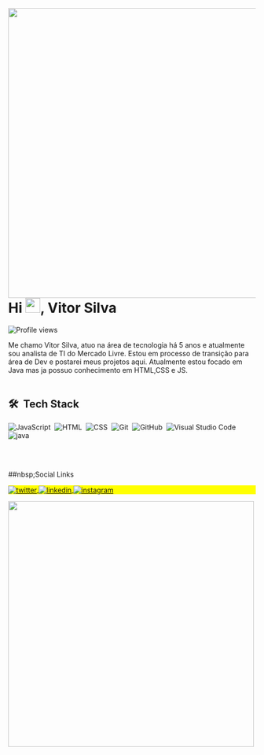 
<img align="right" height="590em" src="https://raw.githubusercontent.com/gist/vitto2/fcbb0c793c69b76f9d9129cc3a2dc379/raw/6471d6df1f5ba1ace2e461c85448c3c8daafa1c9/githubcard.svg"/>
<h1 align="left">Hi <img src="https://raw.githubusercontent.com/kaueMarques/kaueMarques/master/hi.gif" width="30px">, Vitor Silva</h1>
<p align="left"> <img src="https://komarev.com/ghpvc/?username=vitto2&color=yellow" alt="Profile views" /> </p>

Me chamo Vitor Silva, atuo na área de tecnologia há 5 anos e atualmente sou analista de TI do Mercado Livre. Estou em processo de transição para área de Dev e postarei meus projetos aqui. Atualmente estou focado em Java mas ja possuo conhecimento em HTML,CSS e JS.  
<br>

## 🛠 &nbsp;Tech Stack

![JavaScript](https://img.shields.io/badge/-JavaScript-05122A?style=flat&logo=javascript)&nbsp;
![HTML](https://img.shields.io/badge/-HTML-05122A?style=flat&logo=HTML5)&nbsp;
![CSS](https://img.shields.io/badge/-CSS-05122A?style=flat&logo=CSS3&logoColor=1572B6)&nbsp;
![Git](https://img.shields.io/badge/-Git-05122A?style=flat&logo=git)&nbsp;
![GitHub](https://img.shields.io/badge/-GitHub-05122A?style=flat&logo=github)&nbsp;
![Visual Studio Code](https://img.shields.io/badge/-Visual%20Studio%20Code-05122A?style=flat&logo=visual-studio-code&logoColor=007ACC)&nbsp;
![java](https://img.shields.io/badge/-Java-007396?style=flat-square&logo=java)&nbsp;




<br>

<br>

##nbsp;Social Links

<p align="left" style="background:yellow">
  
<a href="https://twitter.com/soy_vitto" target="_blank">
  <img align="center" src="https://img.shields.io/badge/-Twitter-05122A?style=flat&logo=twitter" alt="twitter"/>  
</a>
<a href="https://www.linkedin.com/in/vitorsdev/" target="_blank">
  <img align="center" src="https://img.shields.io/badge/-Linkedin-05122A?style=flat&logo=linkedin" alt="linkedin"/>
</a>
<a href="https://www.instagram.com/vitto.js/" target="_blank">
 <img align="center" src="https://img.shields.io/badge/-Instagram-05122A?style=flat&logo=instagram" alt="instagram"/>
</a>
</p>

<img width="500em" src="https://github-readme-twitter-gazf.vercel.app/api?id=soy_vitto&layout=wide&show_reply=off&show_retweet=off" />

